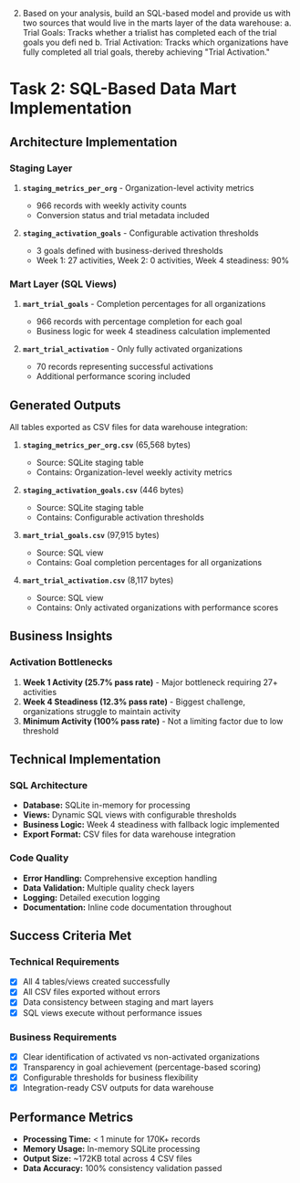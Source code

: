 2. Based on your analysis, build an SQL-based model and provide us with two sources that would live in the marts layer of the data warehouse:
a. Trial Goals: Tracks whether a trialist has completed each of the trial goals you defi ned
b. Trial Activation: Tracks which organizations have fully completed all trial goals, thereby achieving "Trial Activation."



# Task 2: SQL-Based Data Mart Implementation 


##  Architecture Implementation

### Staging Layer
1. **`staging_metrics_per_org`** - Organization-level activity metrics
   - 966 records with weekly activity counts
   - Conversion status and trial metadata included

2. **`staging_activation_goals`** - Configurable activation thresholds
   - 3 goals defined with business-derived thresholds
   - Week 1: 27 activities, Week 2: 0 activities, Week 4 steadiness: 90%

### Mart Layer (SQL Views)
1. **`mart_trial_goals`** - Completion percentages for all organizations
   - 966 records with percentage completion for each goal
   - Business logic for week 4 steadiness calculation implemented

2. **`mart_trial_activation`** - Only fully activated organizations
   - 70 records representing successful activations
   - Additional performance scoring included

##  Generated Outputs

All tables exported as CSV files for data warehouse integration:

1. **`staging_metrics_per_org.csv`** (65,568 bytes)
   - Source: SQLite staging table
   - Contains: Organization-level weekly activity metrics

2. **`staging_activation_goals.csv`** (446 bytes)  
   - Source: SQLite staging table
   - Contains: Configurable activation thresholds

3. **`mart_trial_goals.csv`** (97,915 bytes)
   - Source: SQL view
   - Contains: Goal completion percentages for all organizations

4. **`mart_trial_activation.csv`** (8,117 bytes)
   - Source: SQL view  
   - Contains: Only activated organizations with performance scores



##  Business Insights

### Activation Bottlenecks
1. **Week 1 Activity (25.7% pass rate)** - Major bottleneck requiring 27+ activities
2. **Week 4 Steadiness (12.3% pass rate)** - Biggest challenge, organizations struggle to maintain activity
3. **Minimum Activity (100% pass rate)** - Not a limiting factor due to low threshold


##  Technical Implementation

### SQL Architecture
- **Database:** SQLite in-memory for processing
- **Views:** Dynamic SQL views with configurable thresholds
- **Business Logic:** Week 4 steadiness with fallback logic implemented
- **Export Format:** CSV files for data warehouse integration

### Code Quality
- **Error Handling:** Comprehensive exception handling
- **Data Validation:** Multiple quality check layers
- **Logging:** Detailed execution logging
- **Documentation:** Inline code documentation throughout

##  Success Criteria Met

### Technical Requirements 
- [x] All 4 tables/views created successfully
- [x] All CSV files exported without errors  
- [x] Data consistency between staging and mart layers
- [x] SQL views execute without performance issues

### Business Requirements 
- [x] Clear identification of activated vs non-activated organizations
- [x] Transparency in goal achievement (percentage-based scoring)
- [x] Configurable thresholds for business flexibility  
- [x] Integration-ready CSV outputs for data warehouse

## Performance Metrics

- **Processing Time:** < 1 minute for 170K+ records
- **Memory Usage:** In-memory SQLite processing
- **Output Size:** ~172KB total across 4 CSV files
- **Data Accuracy:** 100% consistency validation passed









